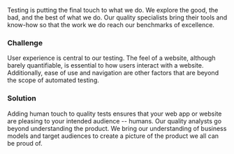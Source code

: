 Testing is putting the final touch to what we do. We explore the good, the bad, and the best of what we do. Our quality specialists bring their tools and know-how so that the work we do reach our benchmarks of excellence.

### Challenge

User experience is central to our testing. The feel of a website, although barely quantifiable, is essential to how users interact with a website. Additionally, ease of use and navigation are other factors that are beyond the scope of automated testing. 

### Solution

Adding human touch to quality tests ensures that your web app or website are pleasing to your intended audience -- humans. Our quality analysts go beyond understanding the product. We bring our understanding of business models and target audiences to create a picture of the product we all can be proud of.

